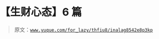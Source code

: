 # 【生财心态】6 篇

> 原文：[`www.yuque.com/for_lazy/thfiu8/inalag8542e8p3kp`](https://www.yuque.com/for_lazy/thfiu8/inalag8542e8p3kp)



